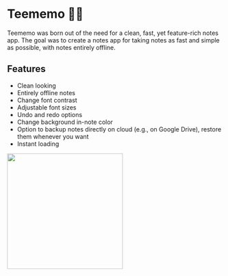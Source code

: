 # Teememo 📝🦉
Teememo was born out of the need for a clean, fast, yet feature-rich notes app. 
The goal was to create a notes app for taking notes as fast and simple as possible, with notes entirely offline.

## Features
- Clean looking
- Entirely offline notes
- Change font contrast
- Adjustable font sizes
- Undo and redo options
- Change background in-note color
- Option to backup notes directly on cloud (e.g., on Google Drive), restore them whenever you want
- Instant loading
<img src="https://user-images.githubusercontent.com/92587825/277521178-29b7e0ef-f81b-4353-be42-5c65f7d4cfbe.png" width="270">
